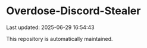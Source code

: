# Overdose-Discord-Stealer

Last updated: 2025-06-29 16:54:43

This repository is automatically maintained.
